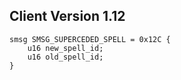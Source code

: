 ## Client Version 1.12

```rust,ignore
smsg SMSG_SUPERCEDED_SPELL = 0x12C {
    u16 new_spell_id;    
    u16 old_spell_id;    
}

```
